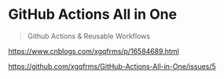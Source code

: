 # GitHub Actions All in One


> Github Actions & Reusable Workflows


https://www.cnblogs.com/xgqfrms/p/16584689.html

https://github.com/xgqfrms/GitHub-Actions-All-in-One/issues/5
